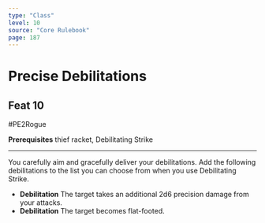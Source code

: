 ```yaml
---
type: "Class"
level: 10
source: "Core Rulebook"
page: 187
---
```

# Precise Debilitations
## Feat 10
#PE2Rogue

**Prerequisites** thief racket, Debilitating Strike

---
You carefully aim and gracefully deliver your debilitations. Add the following debilitations to the list you can choose from when you use Debilitating Strike.

- **Debilitation** The target takes an additional 2d6 precision damage from your attacks.
- **Debilitation** The target becomes flat-footed.